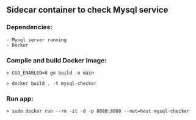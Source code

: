 ## Sidecar container to check Mysql service


### Dependencies:

	- Mysql server running
	- Docker


### Compile and build Docker image:

```
> CGO_ENABLED=0 go build -o main

> docker build . -t mysql-checker

```

### Run app:

```
> sudo docker run --rm -it -d -p 8080:8080 --net=host mysql-checker

```